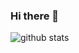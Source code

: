 

### Hi there 👋

![github stats](https://github-readme-stats.vercel.app/api?username=Xudongliuharold&show_icons=true&theme=dracula)

<!--
**XudongLiuHarold/XudongLiuHarold** is a ✨ _special_ ✨ repository because its `README.md` (this file) appears on your GitHub profile.

Here are some ideas to get you started:

- 🔭 I’m currently working on ...
- 🌱 I’m currently learning ...
- 👯 I’m looking to collaborate on ...
- 🤔 I’m looking for help with ...
- 💬 Ask me about ...
- 📫 How to reach me: ...
- 😄 Pronouns: ...
- ⚡ Fun fact: ...
-->
